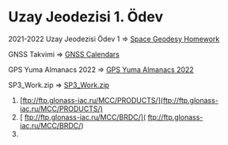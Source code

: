 # Uzay Jeodezisi 1. Ödev

2021-2022 Uzay Jeodezisi Ödev 1 => [Space Geodesy Homework](https://drive.google.com/file/d/17rGmm6efs70VvQjzjc2MY-oz84LC5A3m/view)

GNSS Takvimi => [GNSS Calendars](https://orhankurt.jimdofree.com/software-products/gnss-calendars/)

GPS Yuma Almanacs 2022 => [GPS Yuma Almanacs 2022](https://www.celestrak.com/GPS/almanac/Yuma/2022/)

SP3_Work.zip => [SP3_Work.zip](https://drive.google.com/file/d/1eNygUN-YTQiqysdUDcUrsFwKhRwYtB4R/view)


1) [ftp://ftp.glonass-iac.ru/MCC/PRODUCTS/](ftp://ftp.glonass-iac.ru/MCC/PRODUCTS/)
2) [ ftp://ftp.glonass-iac.ru/MCC/BRDC/]( ftp://ftp.glonass-iac.ru/MCC/BRDC/)
3) 


